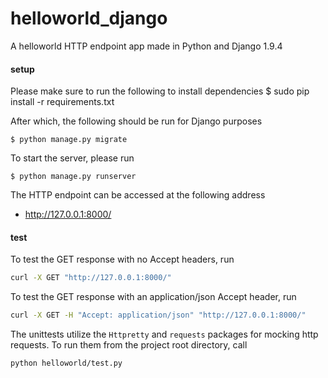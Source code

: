helloworld_django
=================

A helloworld HTTP endpoint app made in Python and Django 1.9.4

#### setup
Please make sure to run the following to install dependencies
    $ sudo pip install -r requirements.txt

After which, the following should be run for Django purposes

    $ python manage.py migrate

To start the server, please run

    $ python manage.py runserver

The HTTP endpoint can be accessed at the following address

 - http://127.0.0.1:8000/

#### test
To test the GET response with no Accept headers, run
```bash
curl -X GET "http://127.0.0.1:8000/"
```
To test the GET response with an application/json Accept header, run
```bash
curl -X GET -H "Accept: application/json" "http://127.0.0.1:8000/"
```

The unittests utilize the `Httpretty` and `requests` packages for mocking http requests. To run them from the project root directory, call
```bash
python helloworld/test.py
```
